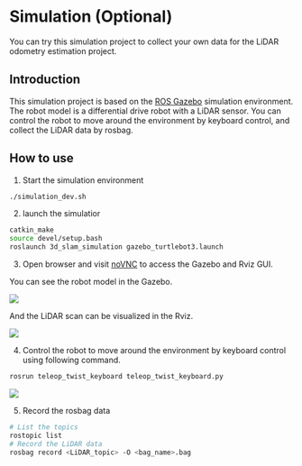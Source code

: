 # Simulation (Optional)

You can try this simulation project to collect your own data for the LiDAR odometry estimation project.

## Introduction

This simulation project is based on the [ROS Gazebo](http://gazebosim.org/) simulation environment. The robot model is a differential drive robot with a LiDAR sensor. You can control the robot to move around the environment by keyboard control, and collect the LiDAR data by rosbag.

## How to use

1. Start the simulation environment

```bash
./simulation_dev.sh
```

2. launch the simulatior

```bash
catkin_make
source devel/setup.bash
roslaunch 3d_slam_simulation gazebo_turtlebot3.launch
```

3. Open browser and visit [noVNC](http://localhost:8080) to access the Gazebo and Rviz GUI.

You can see the robot model in the Gazebo.

![](https://wpcos-1300629776.cos.ap-chengdu.myqcloud.com/wpcos-1300629776/Gallery20240916141800.png)

And the LiDAR scan can be visualized in the Rviz.

![](https://wpcos-1300629776.cos.ap-chengdu.myqcloud.com/wpcos-1300629776/Gallery20240916141853.png)

4. Control the robot to move around the environment by keyboard control using following command.

```bash
rosrun teleop_twist_keyboard teleop_twist_keyboard.py
```

![](https://wpcos-1300629776.cos.ap-chengdu.myqcloud.com/wpcos-1300629776/Gallery20240916141920.png)

5. Record the rosbag data

```bash
# List the topics
rostopic list
# Record the LiDAR data
rosbag record <LiDAR_topic> -O <bag_name>.bag
```